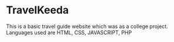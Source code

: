 # TravelKeeda
This is a basic travel guide website which was as a college project.  Languages used are HTML, CSS, JAVASCRIPT, PHP
